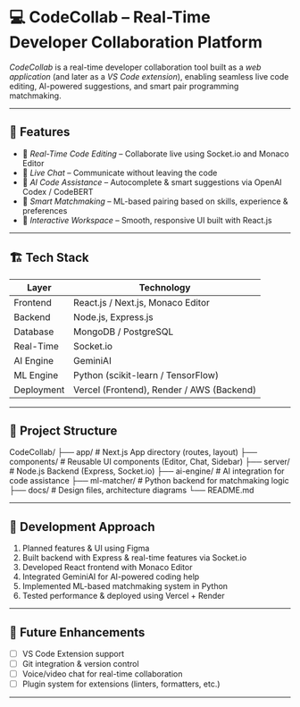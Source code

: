 # 💻 CodeCollab – Real-Time Developer Collaboration Platform

*CodeCollab* is a real-time developer collaboration tool built as a *web application* (and later as a *VS Code extension*), enabling seamless live code editing, AI-powered suggestions, and smart pair programming matchmaking.

---

## 🚀 Features

- 🔄 *Real-Time Code Editing* – Collaborate live using Socket.io and Monaco Editor  
- 💬 *Live Chat* – Communicate without leaving the code  
- 🤖 *AI Code Assistance* – Autocomplete & smart suggestions via OpenAI Codex / CodeBERT  
- 🧠 *Smart Matchmaking* – ML-based pairing based on skills, experience & preferences  
- 🧩 *Interactive Workspace* – Smooth, responsive UI built with React.js  

---

## 🏗 Tech Stack

| Layer       | Technology                      |
|------------|----------------------------------|
| Frontend   | React.js / Next.js, Monaco Editor |
| Backend    | Node.js, Express.js               |
| Database   | MongoDB / PostgreSQL              |
| Real-Time  | Socket.io                         |
| AI Engine  | GeminiAI           |
| ML Engine  | Python (scikit-learn / TensorFlow)|
| Deployment | Vercel (Frontend), Render / AWS (Backend) |

---

## 📂 Project Structure


CodeCollab/
├── app/             # Next.js App directory (routes, layout)
├── components/      # Reusable UI components (Editor, Chat, Sidebar)
├── server/          # Node.js Backend (Express, Socket.io)
├── ai-engine/       # AI integration for code assistance
├── ml-matcher/      # Python backend for matchmaking logic
├── docs/            # Design files, architecture diagrams
└── README.md


---

## 🧭 Development Approach

1. Planned features & UI using Figma  
2. Built backend with Express & real-time features via Socket.io  
3. Developed React frontend with Monaco Editor  
4. Integrated GeminiAI for AI-powered coding help  
5. Implemented ML-based matchmaking system in Python  
6. Tested performance & deployed using Vercel + Render  

---

## 📌 Future Enhancements

- [ ] VS Code Extension support  
- [ ] Git integration & version control  
- [ ] Voice/video chat for real-time collaboration  
- [ ] Plugin system for extensions (linters, formatters, etc.)

---
